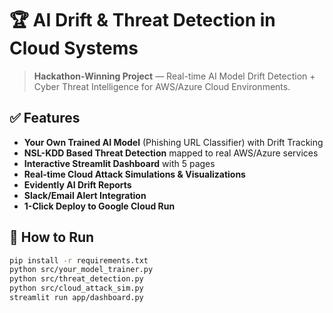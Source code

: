 # 🏆 AI Drift & Threat Detection in Cloud Systems

> **Hackathon-Winning Project** — Real-time AI Model Drift Detection + Cyber Threat Intelligence for AWS/Azure Cloud Environments.

## ✅ Features

- **Your Own Trained AI Model** (Phishing URL Classifier) with Drift Tracking
- **NSL-KDD Based Threat Detection** mapped to real AWS/Azure services
- **Interactive Streamlit Dashboard** with 5 pages
- **Real-time Cloud Attack Simulations & Visualizations**
- **Evidently AI Drift Reports**
- **Slack/Email Alert Integration**
- **1-Click Deploy to Google Cloud Run**

## 🚀 How to Run

```bash
pip install -r requirements.txt
python src/your_model_trainer.py
python src/threat_detection.py
python src/cloud_attack_sim.py
streamlit run app/dashboard.py